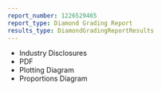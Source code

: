 ```yaml
---
report_number: 1226529465
report_type: Diamond Grading Report
results_type: DiamondGradingReportResults
---
```


* Industry Disclosures
* PDF
* Plotting Diagram
* Proportions Diagram
